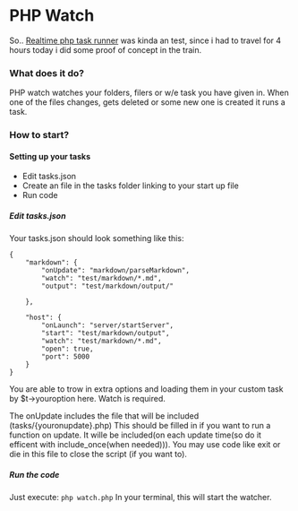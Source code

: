 PHP Watch
=========

So.. [Realtime php task runner](https://github.com/MattivdWeem/Realtime-php-task-runner) was kinda an test, since i had to travel for 4 hours today i did some proof of concept in the train.

### What does it do?
PHP watch watches your folders, filers or w/e task you have given in. When one of the files changes, gets deleted or some new one is created it runs a task.

### How to start?

#### Setting up your tasks

 - Edit tasks.json
 - Create an file in the tasks folder linking to your start up file
 - Run code

##### Edit tasks.json

Your tasks.json should look something like this:

	{
		"markdown": {
			"onUpdate": "markdown/parseMarkdown",
			"watch": "test/markdown/*.md",
			"output": "test/markdown/output/"

		},

		"host": {
			"onLaunch": "server/startServer",
			"start": "test/markdown/output",
			"watch": "test/markdown/*.md",
			"open": true,
			"port": 5000
		}
	}
You are able to trow in extra options and loading them in your custom task by $t->youroption here. Watch is required.

The onUpdate includes the file that will be included (tasks/{youronupdate}.php) This should be filled in if you want to run a function on update.
It wille be included(on each update time(so do it efficent with include_once(when needed))). You may use code like exit or die in this file to close the script (if you want to).

##### Run the code

Just execute: `php watch.php` In your terminal, this will start the watcher.
